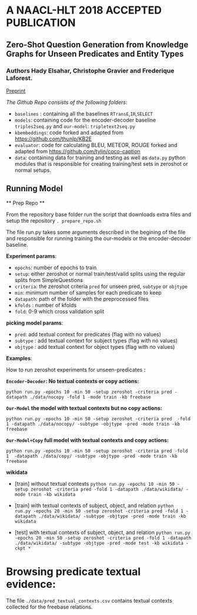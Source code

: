 # A NAACL-HLT 2018 ACCEPTED PUBLICATION
## Zero-Shot Question Generation from Knowledge Graphs for Unseen Predicates and Entity Types
### Authors Hady Elsahar, Christophe Gravier and Frederique Laforest.
[Preprint](./Zeroshot_Question_Generation.pdf)

*The Github Repo consists of the following folders*:

- `baselines` :  containing all the baselines `RTransE`,`IR`,`SELECT`
- `models`: containing code for the encoder-decoder baseline `triples2seq.py` and `our-model`: `tripletext2seq.py`
- `kbembeddings`: code forked and adapted from https://github.com/thunlp/KB2E
- `evaluator`: code for calculating BLEU, METEOR, ROUGE forked and adapted from https://github.com/tylin/coco-caption
- `data`: containing data for training and testing as well as `data.py` python modules that is responsible for creating training/test sets in zeroshot or normal setups.


## Running Model

** Prep Repo **

From the repository base folder run the script that downloads extra files and setup the repository
`. prepare_repo.sh`


The file run.py takes some arguments described in the begining of the file and responsible for running training the our-models or the encoder-decoder baseline.

**Experiment params**:
- `epochs`: number of epochs to train
- `setup`: either zeroshot or normal train/test/valid  splits using the regular splits from SimpleQuestions
- `criteria`: the zeroshot criteria `pred` for unseen pred, `subtype` or `objtype`
- `min`: minimum number of samples for each predicate to keep
- `datapath`: path of the folder with the preprocessed files
- `kfolds` : number of kfolds
- `fold`: 0-9 which cross validation split

**picking model params**:
- `pred`: add textual context for predicates  (flag with no values)
- `subtype` : add textual context for subject types  (flag with no values)
- `objtype` : add textual context for object types  (flag with no values)

**Examples**:

How to run zeroshot experiments for unseen-predicates :


**`Encoder-Decoder`:  No textual contexts or copy actions:**

`python run.py -epochs 10 -min 50 -setup zeroshot -criteria pred -datapath ./data/nocopy -fold 1 -mode train -kb freebase`

**`Our-Model` the model with textual contexts but no copy actions:**

`python run.py -epochs 10 -min 50 -setup zeroshot -criteria pred  -fold 1 -datapath ./data/nocopy/ -subtype -objtype -pred -mode train -kb freebase`

**`Our-Model+Copy` full model with textual contexts and copy actions:**

`python run.py -epochs 10 -min 50 -setup zeroshot -criteria pred -fold 1  -datapath ./data/copy/ -subtype -objtype -pred -mode train -kb freebase`

**wikidata**

* [train] without textual contexts
`python run.py -epochs 10 -min 50 -setup zeroshot -criteria pred -fold 1 -datapath ./data/wikidata/ -mode train -kb wikidata`

* [train] with textual contexts of subject, object, and relation
`python run.py -epochs 20 -min 50 -setup zeroshot -criteria pred -fold 1 -datapath ./data/wikidata/ -subtype -objtype -pred -mode train -kb wikidata`

* [test] with textual contexts of subject, object, and relation
`python run.py -epochs 20 -min 50 -setup zeroshot -criteria pred -fold 1 -datapath ./data/wikidata/ -subtype -objtype -pred -mode test -kb wikidata -ckpt *`



# Browsing predicate textual evidence:
The file  `./data/pred_textual_contexts.csv` contains textual contexts collected for the freebase relations.
